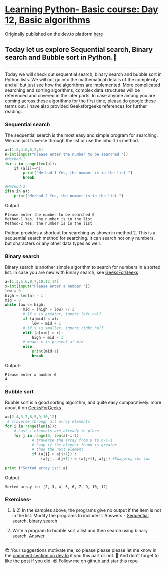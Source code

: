 # [Learning Python- Basic course: Day 12, Basic algorithms](https://dev.to/aatmaj/learning-python-basic-course-day-12-basic-algorithms-1edc)

Originally published on the dev.to platform [here](https://dev.to/aatmaj/learning-python-basic-course-day-12-basic-algorithms-1edc)

Today let us explore Sequential search, Binary search and Bubble sort in Python.🚀
---
____

Today we will check out sequential search, binary search and bubble sort in Python lists. We will not go into the mathematical details of the complexity and all but just see how the algorithms are implemented. More complicated searching and sorting algorithms, complex data structures will be referenced and covered in the later parts. In case anyone among you are coming across these algorithms for the first time, please do google these terms out. I have also provided Geeksforgeeks references for further reading.

### Sequential search
The sequential search is the most easy and simple program for searching. We can just traverse through the list or use the inbuilt `in` method.

```python
a=[1,3,4,6,5,2,6]
n=int(input("Please enter the number to be searched "))
#Method-1
for i in range(len(a)):
    if (a[i]==n):
        print("Method-1 Yes, the number is in the list ")
        break

#Method-2
if(n in a):
    print("Method-2 Yes, the number is in the list ")
```
Output
```
Please enter the number to be searched 6
Method-1 Yes, the number is in the list 
Method-2 Yes, the number is in the list 
```

Python provides a shortcut for searching as shown in method 2. This is a sequential search method for searching. It can search not only numbers, but characters or any other data types as well.

### Binary search
Binary search is another simple algorithm to search for numbers in a sorted list. In case you are new with Binary search, see [GeeksForGeeks](https://www.geeksforgeeks.org/binary-search/)

```python
a=[1,3,5,6,8,7,10,12,14]
x=int(input("Please enter a number "))
low = 0
high = len(a) - 1
mid = 0
while low <= high:
        mid = (high + low) // 2
        # If x is greater, ignore left half
        if (a[mid] < x):
            low = mid + 1
        # If x is smaller, ignore right half
        elif (a[mid] > x):
            high = mid - 1
        # means x is present at mid
        else:
            print(mid+1)
            break     
```
Output-
```
Please enter a number 6
4
```
### Bubble sort
Bubble sort is a good sorting algorithm, and quite easy comparatively. more about it on [GeeksForGeeks](https://www.geeksforgeeks.org/bubble-sort/)
```python
a=[2,4,3,7,6,5,9,10,12]
 # Traverse through all array elements
for i in range(len(a)):
    # Last i elements are already in place
    for j in range(0, len(a)-i-1):
            # traverse the array from 0 to n-i-1
            # Swap if the element found is greater
            # than the next element
            if (a[j] > a[j+1]) :
                (a[j], a[j+1]) = (a[j+1], a[j]) #Swapping the two
 
print ("Sorted array is:",a)
```

Output-
```
Sorted array is: [2, 3, 4, 5, 6, 7, 9, 10, 12]
```
### Exercises-
1) & 2) In the samples above, the programs give no output if the item is not in the list. Modify the programs to include it. Answers - [Sequential search](https://github.com/Aatmaj-Zephyr/Learning-Python/blob/97d78151fd6bfccb02ac1da1c042f807d08c6f06/Basic/Day%2012/Exercise%20solutions/Exercise%201.py), [binary search](https://github.com/Aatmaj-Zephyr/Learning-Python/blob/97d78151fd6bfccb02ac1da1c042f807d08c6f06/Basic/Day%2012/Exercise%20solutions/Exercise%202.py)

3) Write a program to bubble sort a list and then search using binary search. [Answer](https://github.com/Aatmaj-Zephyr/Learning-Python/blob/97d78151fd6bfccb02ac1da1c042f807d08c6f06/Basic/Day%2012/Exercise%20solutions/Exercise%203.py)

____

😎 Your suggestions motivate me, so please please please let me know in the [comment section on dev.to](https://dev.to/aatmaj/learning-python-basic-course-day-12-basic-algorithms-1edc) if you this part or not. 
🧐 And don't forget to like the post if you did. 😍 Follow me on github and star this repo
